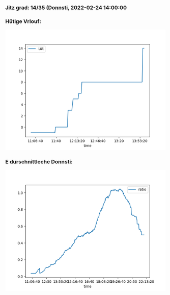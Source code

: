### Jitz grad: 14/35 (Donnsti, 2022-02-24 14:00:00

### Hütige Vrlouf:
![Graph](Today.png)

### E durschnittleche Donnsti:
![Graph](Donnsti.png)